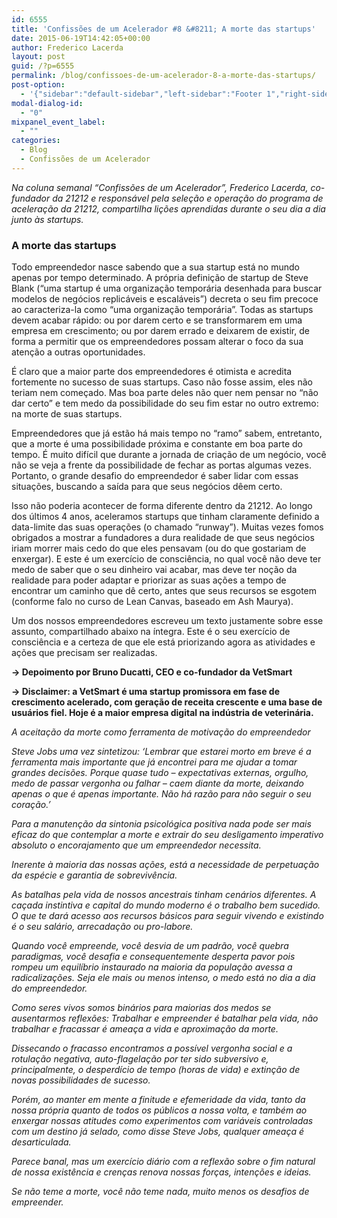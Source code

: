 ```yaml
---
id: 6555
title: 'Confissões de um Acelerador #8 &#8211; A morte das startups'
date: 2015-06-19T14:42:05+00:00
author: Frederico Lacerda
layout: post
guid: /?p=6555
permalink: /blog/confissoes-de-um-acelerador-8-a-morte-das-startups/
post-option:
  - '{"sidebar":"default-sidebar","left-sidebar":"Footer 1","right-sidebar":"Footer 1","page-title":"","page-caption":""}'
modal-dialog-id:
  - "0"
mixpanel_event_label:
  - ""
categories:
  - Blog
  - Confissões de um Acelerador
---
```

_Na coluna semanal “Confissões de um Acelerador&#8221;, Frederico Lacerda, co-fundador da 21212 e responsável pela seleção e operação do programa de aceleração da 21212, compartilha lições aprendidas durante o seu dia a dia junto às startups._

### A morte das startups

Todo empreendedor nasce sabendo que a sua startup está no mundo apenas por tempo determinado. A própria definição de startup de Steve Blank (&#8220;uma startup é uma organização temporária desenhada para buscar modelos de negócios replicáveis e escaláveis&#8221;) decreta o seu fim precoce ao caracteriza-la como &#8220;uma organização temporária”. Todas as startups devem acabar rápido: ou por darem certo e se transformarem em uma empresa em crescimento; ou por darem errado e deixarem de existir, de forma a permitir que os empreendedores possam alterar o foco da sua atenção a outras oportunidades.

É claro que a maior parte dos empreendedores é otimista e acredita fortemente no sucesso de suas startups. Caso não fosse assim, eles não teriam nem começado. Mas boa parte deles não quer nem pensar no “não dar certo” e tem medo da possibilidade do seu fim estar no outro extremo: na morte de suas startups.

Empreendedores que já estão há mais tempo no “ramo” sabem, entretanto, que a morte é uma possibilidade próxima e constante em boa parte do tempo. É muito difícil que durante a jornada de criação de um negócio, você não se veja a frente da possibilidade de fechar as portas algumas vezes. Portanto, o grande desafio do empreendedor é saber lidar com essas situações, buscando a saída para que seus negócios dêem certo.

Isso não poderia acontecer de forma diferente dentro da 21212. Ao longo dos últimos 4 anos, aceleramos startups que tinham claramente definido a data-limite das suas operações (o chamado &#8220;runway&#8221;). Muitas vezes fomos obrigados a mostrar a fundadores a dura realidade de que seus negócios iriam morrer mais cedo do que eles pensavam (ou do que gostariam de enxergar). E este é um exercício de consciência, no qual você não deve ter medo de saber que o seu dinheiro vai acabar, mas deve ter noção da realidade para poder adaptar e priorizar as suas ações a tempo de encontrar um caminho que dê certo, antes que seus recursos se esgotem (conforme falo no curso de Lean Canvas, baseado em Ash Maurya).

Um dos nossos empreendedores escreveu um texto justamente sobre esse assunto, compartilhado abaixo na íntegra. Este é o seu exercício de consciência e a certeza de que ele está priorizando agora as atividades e ações que precisam ser realizadas.

**-> Depoimento por Bruno Ducatti, CEO e co-fundador da VetSmart**

 **-> Disclaimer: a VetSmart é uma startup promissora em fase de crescimento acelerado, com geração de receita crescente e uma base de usuários fiel. Hoje é a maior empresa digital na indústria de veterinária.**

_A aceitação da morte como ferramenta de motivação do empreendedor_

_Steve Jobs uma vez sintetizou: ‘Lembrar que estarei morto em breve é a ferramenta mais importante que já encontrei para me ajudar a tomar grandes decisões. Porque quase tudo &#8211; expectativas externas, orgulho, medo de passar vergonha ou falhar &#8211; caem diante da morte, deixando apenas o que é apenas importante. Não há razão para não seguir o seu coração.’_

_Para a manutenção da sintonia psicológica positiva nada pode ser mais eficaz do que contemplar a morte e extrair do seu desligamento imperativo absoluto o encorajamento que um empreendedor necessita._

_Inerente à maioria das nossas ações, está a necessidade de perpetuação da espécie e garantia de sobrevivência._

_As batalhas pela vida de nossos ancestrais tinham cenários diferentes. A caçada instintiva e capital do mundo moderno é o trabalho bem sucedido. O que te dará acesso aos recursos básicos para seguir vivendo e existindo é o seu salário, arrecadação ou pro-labore._

_Quando você empreende, você desvia de um padrão, você quebra paradigmas, você desafia e consequentemente desperta pavor pois rompeu um equilíbrio instaurado na maioria da população avessa a radicalizações. Seja ele mais ou menos intenso, o medo está no dia a dia do empreendedor._

_Como seres vivos somos binários para maiorias dos medos se ausentarmos reflexões: Trabalhar e empreender é batalhar pela vida, não trabalhar e fracassar é ameaça a vida e aproximação da morte._

_Dissecando o fracasso encontramos a possível vergonha social e a rotulação negativa, auto-flagelação por ter sido subversivo e, principalmente, o desperdício de tempo (horas de vida) e extinção de novas possibilidades de sucesso._

_Porém, ao manter em mente a finitude e efemeridade da vida, tanto da nossa própria quanto de todos os públicos a nossa volta, e também ao enxergar nossas atitudes como experimentos com variáveis controladas com um destino já selado, como disse Steve Jobs, qualquer ameaça é desarticulada._

_Parece banal, mas um exercício diário com a reflexão sobre o fim natural de nossa existência e crenças renova nossas forças, intenções e ideias._

_Se não teme a morte, você não teme nada, muito menos os desafios de empreender._

&nbsp;